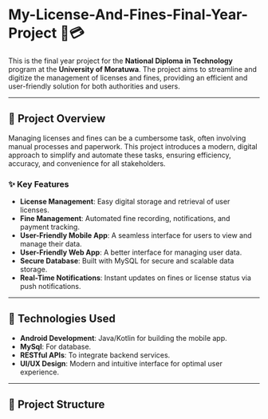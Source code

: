 # My-License-And-Fines-Final-Year-Project 🚗💳  
This is the final year project for the **National Diploma in Technology** program at the **University of Moratuwa**. The project aims to streamline and digitize the management of licenses and fines, providing an efficient and user-friendly solution for both authorities and users.

---

## 📜 Project Overview  
Managing licenses and fines can be a cumbersome task, often involving manual processes and paperwork. This project introduces a modern, digital approach to simplify and automate these tasks, ensuring efficiency, accuracy, and convenience for all stakeholders.

### ✨ Key Features  
- **License Management**: Easy digital storage and retrieval of user licenses.  
- **Fine Management**: Automated fine recording, notifications, and payment tracking.  
- **User-Friendly Mobile App**: A seamless interface for users to view and manage their data. 
- **User-Friendly Web App**: A better interface for managing user data. 
- **Secure Database**: Built with MySQL for secure and scalable data storage.  
- **Real-Time Notifications**: Instant updates on fines or license status via push notifications.

---

## 🔧 Technologies Used  
- **Android Development**: Java/Kotlin for building the mobile app.  
- **MySql**: For database.  
- **RESTful APIs**: To integrate backend services.  
- **UI/UX Design**: Modern and intuitive interface for optimal user experience.  

---

## 📂 Project Structure  
